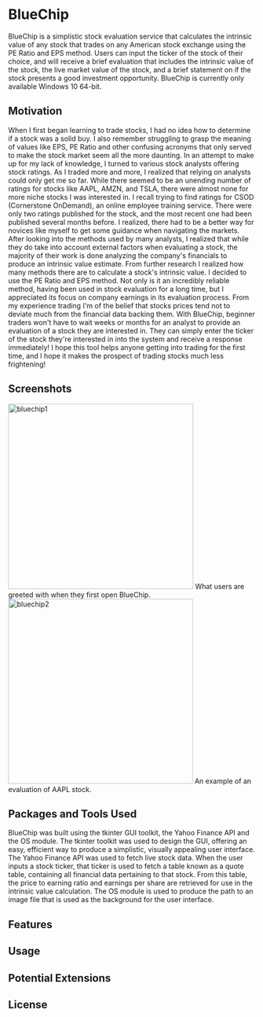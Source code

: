 # BlueChip
BlueChip is a simplistic stock evaluation service that calculates the intrinsic value of any stock that trades on any American stock exchange using the PE Ratio and EPS method. Users can input the ticker of the stock of their choice, and will receive a brief evaluation that includes the intrinsic value of the stock, the live market value of the stock, and a brief statement on if the stock presents a good investment opportunity.
BlueChip is currently only available Windows 10 64-bit. 

## Motivation
When I first began learning to trade stocks, I had no idea how to determine if a stock was a solid buy. I also remember struggling to grasp the meaning of values like EPS, PE Ratio and other confusing acronyms that only served to make the stock market seem all the more daunting. In an attempt to make up for my lack of knowledge, I turned to various stock analysts offering stock ratings. 
As I traded more and more, I realized that relying on analysts could only get me so far. While there seemed to be an unending number of ratings for stocks like AAPL, AMZN, and TSLA, there were almost none for more niche stocks I was interested in. I recall trying to find ratings for CSOD (Cornerstone OnDemand), an online employee training service. There were only two ratings published for the stock, and the most recent one had been published several months before. I realized, there had to be a better way for novices like myself to get some guidance when navigating the markets.
After looking into the methods used by many analysts, I realized that while they do take into account external factors when evaluating a stock, the majority of their work is done analyzing the company's financials to produce an intrinsic value estimate. From further research I realized how many methods there are to calculate a stock's intrinsic value. I decided to use the PE Ratio and EPS method. Not only is it an incredibly reliable method, having been used in stock evaluation for a long time, but I appreciated its focus on company earnings in its evaluation process. From my experience trading I'm of the belief that stocks prices tend not to deviate much from the financial data backing them.
With BlueChip, beginner traders won't have to wait weeks or months for an analyst to provide an evaluation of a stock they are interested in. They can simply enter the ticker of the stock they're interested in into the system and receive a response immediately! I hope this tool helps anyone getting into trading for the first time, and I hope it makes the prospect of trading stocks much less frightening! 

## Screenshots
<img width="377" alt="bluechip1" src="https://user-images.githubusercontent.com/55059833/103178415-a489a600-4850-11eb-85fa-505aec071efa.PNG">
What users are greeted with when they first open BlueChip.
<img width="376" alt="bluechip2" src="https://user-images.githubusercontent.com/55059833/103178435-c2570b00-4850-11eb-8b97-e7ca7cb56132.PNG">
An example of an evaluation of AAPL stock.


## Packages and Tools Used
BlueChip was built using the tkinter GUI toolkit, the Yahoo Finance API and the OS module. The tkinter toolkit was used to design the GUI, offering an easy, efficient way to produce a simplistic, visually appealing user interface. The Yahoo Finance API was used to fetch live stock data. When the user inputs a stock ticker, that ticker is used to fetch a table known as a quote table, containing all financial data pertaining to that stock. From this table, the price to earning ratio and earnings per share are retrieved for use in the intrinsic value calculation. The OS module is used to produce the path to an image file that is used as the background for the user interface. 

## Features

## Usage

## Potential Extensions

## License

